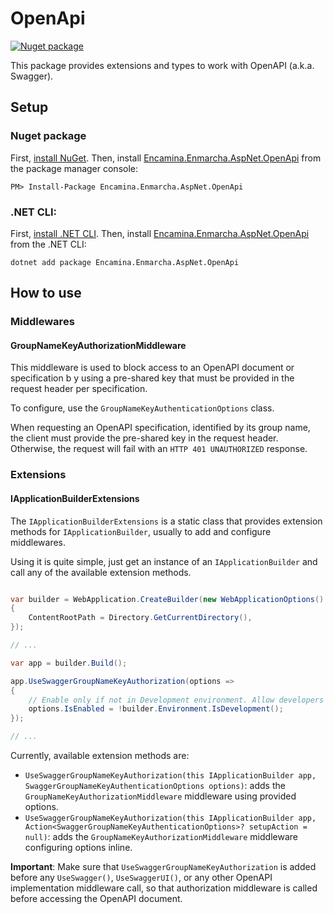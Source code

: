 ﻿# OpenApi

[![Nuget package](https://img.shields.io/nuget/v/Encamina.Enmarcha.AspNet.OpenApi)](https://www.nuget.org/packages/Encamina.Enmarcha.AspNet.OpenApi)

This package provides extensions and types to work with OpenAPI (a.k.a. Swagger).

## Setup

### Nuget package

First, [install NuGet](http://docs.nuget.org/docs/start-here/installing-nuget). Then, install [Encamina.Enmarcha.AspNet.OpenApi](https://www.nuget.org/packages/Encamina.Enmarcha.AspNet.OpenApi) from the package manager console:

    PM> Install-Package Encamina.Enmarcha.AspNet.OpenApi

### .NET CLI:

First, [install .NET CLI](https://learn.microsoft.com/en-us/dotnet/core/tools/). Then, install [Encamina.Enmarcha.AspNet.OpenApi](https://www.nuget.org/packages/Encamina.Enmarcha.AspNet.OpenApi) from the .NET CLI:

    dotnet add package Encamina.Enmarcha.AspNet.OpenApi

## How to use

### Middlewares

#### GroupNameKeyAuthorizationMiddleware

This middleware is used to block access to an OpenAPI document or specification b y using a pre-shared key that must be provided in the request header per specification.

To configure, use the `GroupNameKeyAuthenticationOptions` class.

When requesting an OpenAPI specification, identified by its group name, the client must provide the pre-shared key in the request header. Otherwise, the request will fail with an `HTTP 401 UNAUTHORIZED` response. 

### Extensions

#### IApplicationBuilderExtensions

The `IApplicationBuilderExtensions` is a static class that provides extension methods for `IApplicationBuilder`, usually to add and configure middlewares.

Using it is quite simple, just get an instance of an `IApplicationBuilder` and call any of the available extension methods.

```csharp

var builder = WebApplication.CreateBuilder(new WebApplicationOptions()
{
    ContentRootPath = Directory.GetCurrentDirectory(),
});

// ...

var app = builder.Build();

app.UseSwaggerGroupNameKeyAuthorization(options =>
{
    // Enable only if not in Development environment. Allow developers to test without keys...
    options.IsEnabled = !builder.Environment.IsDevelopment(); 
});

// ...
```

Currently, available extension methods are:

- `UseSwaggerGroupNameKeyAuthorization(this IApplicationBuilder app, SwaggerGroupNameKeyAuthenticationOptions options)`: adds the `GroupNameKeyAuthorizationMiddleware` middleware using provided options.
- `UseSwaggerGroupNameKeyAuthorization(this IApplicationBuilder app, Action<SwaggerGroupNameKeyAuthenticationOptions>? setupAction = null)`: adds the `GroupNameKeyAuthorizationMiddleware` middleware configuring options inline.

**Important**: Make sure that `UseSwaggerGroupNameKeyAuthorization` is added before any `UseSwagger()`, `UseSwaggerUI()`, or any other OpenAPI implementation middleware call, so that authorization middleware is called before accessing the OpenAPI document.
